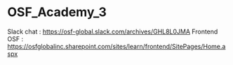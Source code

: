 # OSF_Academy_3
Slack chat : https://osf-global.slack.com/archives/GHL8L0JMA
Frontend OSF : https://osfglobalinc.sharepoint.com/sites/learn/frontend/SitePages/Home.aspx
